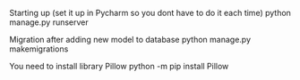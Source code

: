 Starting up (set it up in Pycharm so you dont have to do it each time)
python manage.py runserver

Migration after adding new model to database
python manage.py makemigrations

You need to install library Pillow
python -m pip install Pillow